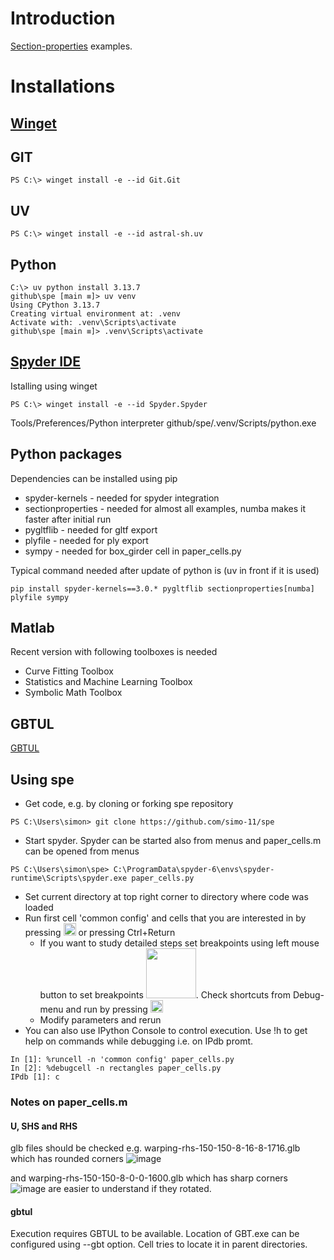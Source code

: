 # Introduction
[Section-properties](https://github.com/robbievanleeuwen/section-properties) examples.

# Installations

## [Winget](https://learn.microsoft.com/en-us/windows/package-manager/winget/)

## GIT

```
PS C:\> winget install -e --id Git.Git
```

## UV
```
PS C:\> winget install -e --id astral-sh.uv
```

## Python
```
C:\> uv python install 3.13.7
github\spe [main ≡]> uv venv
Using CPython 3.13.7
Creating virtual environment at: .venv
Activate with: .venv\Scripts\activate
github\spe [main ≡]> .venv\Scripts\activate
```

## [Spyder IDE](https://www.spyder-ide.org/)
Istalling using winget
```
PS C:\> winget install -e --id Spyder.Spyder
```
Tools/Preferences/Python interpreter github/spe/.venv/Scripts/python.exe

## Python packages

Dependencies can be installed using pip
 * spyder-kernels - needed for spyder integration
 * sectionproperties - needed for almost all examples, numba makes it faster after initial run
 * pygltflib - needed for gltf export
 * plyfile - needed for ply export
 * sympy - needed for  box_girder cell in paper_cells.py

Typical command needed after update of python is (uv in front if it is used)
```
pip install spyder-kernels==3.0.* pygltflib sectionproperties[numba] plyfile sympy
```

## Matlab

Recent version with following toolboxes is needed
 * Curve Fitting Toolbox
 * Statistics and Machine Learning Toolbox
 * Symbolic Math Toolbox

## GBTUL
[GBTUL](https://sites.fct.unl.pt/gbt/pages/gbtul)

## Using spe

 * Get code, e.g. by cloning or forking spe repository
```
PS C:\Users\simon> git clone https://github.com/simo-11/spe
```
 * Start spyder. Spyder can be started also from menus and paper_cells.m can be opened from menus
```
PS C:\Users\simon\spe> C:\ProgramData\spyder-6\envs\spyder-runtime\Scripts\spyder.exe paper_cells.py
```
 * Set current directory at top right corner to directory where code was loaded
 * Run first cell 'common config' and cells that you are interested in by pressing <img src="https://github.com/user-attachments/assets/2adfcb73-c4df-421a-88a4-7406afc74e39" width="20" alt="Ctrl+Return"/> or pressing Ctrl+Return
    * If you want to study detailed steps set breakpoints using left mouse button to set breakpoints <img src="https://github.com/user-attachments/assets/a955d6af-7800-42c0-9672-7b544b8a97d0" width="80"/>. Check shortcuts from Debug-menu
and run by pressing <img src="https://github.com/user-attachments/assets/19e3f974-932a-49b2-b7e9-d92f20eb0f6e" width="20"/>
    * Modify parameters and rerun
 * You can also use IPython Console to control execution. Use !h to get help on commands while debugging i.e. on IPdb promt.
```
In [1]: %runcell -n 'common config' paper_cells.py
In [2]: %debugcell -n rectangles paper_cells.py
IPdb [1]: c
```
### Notes on paper_cells.m

#### U, SHS and RHS
glb files should be checked e.g. 
warping-rhs-150-150-8-16-8-1716.glb which has rounded corners
![image](https://github.com/user-attachments/assets/1667d368-a632-4250-a311-2c5b27441ee6)

and warping-rhs-150-150-8-0-0-1600.glb which has sharp corners
![image](https://github.com/user-attachments/assets/c10f9db1-a303-4619-8fc3-33811f024929)
are easier to understand if they rotated.


#### gbtul
Execution requires GBTUL to be available.
Location of GBT.exe can be configured using --gbt option.
Cell tries to locate it in parent directories.

 
